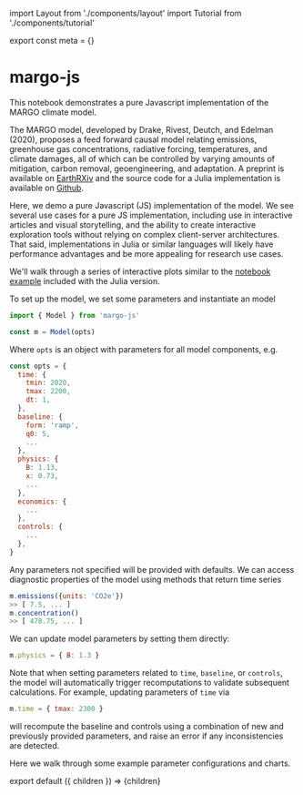 import Layout from './components/layout'
import Tutorial from './components/tutorial'

export const meta = {}

# margo-js

This notebook demonstrates a pure Javascript implementation of the MARGO climate model.

The MARGO model, developed by Drake, Rivest, Deutch, and Edelman (2020), proposes a feed forward causal model relating emissions, greenhouse gas concentrations, radiative forcing, temperatures, and climate damages, all of which can be controlled by varying amounts of mitigation, carbon removal, geoengineering, and adaptation. A preprint is available on [EarthRXiv](https://eartharxiv.org/5bgyc) and the source code for a Julia implementation is available on [Github](https://github.com/hdrake/ClimateMARGO.jl). 

Here, we demo a pure Javascript (JS) implementation of the model. We see several use cases for a pure JS implementation, including use in interactive articles and visual storytelling, and the ability to create interactive exploration tools without relying on complex client-server architectures. That said, implementations in Julia or similar languages will likely have performance advantages and be more appealing for research use cases.

We'll walk through a series of interactive plots similar to the [notebook example](https://github.com/hdrake/ClimateMARGO.jl/blob/master/examples/tutorial.ipynb) included with the Julia version. 

To set up the model, we set some parameters and instantiate an model

```js
import { Model } from 'margo-js'

const m = Model(opts)
```

Where `opts` is an object with parameters for all model components, e.g.

```js
const opts = {
  time: {
    tmin: 2020,
    tmax: 2200,
    dt: 1,
  },
  baseline: {
    form: 'ramp',
    q0: 5,
    ...
  },
  physics: {
    B: 1.13,
    x: 0.73,
    ...
  },
  economics: {
    ...
  },
  controls: {
    ...
  },
}
```

Any parameters not specified will be provided with defaults. We can access diagnostic properties of the model using methods that return time series

```js
m.emissions({units: 'CO2e'})
>> [ 7.5, ... ]
m.concentration()
>> [ 478.75, ... ]
```

We can update model parameters by setting them directly:

```js
m.physics = { B: 1.3 }
```

Note that when setting parameters related to `time`, `baseline`, or `controls`, the model will automatically trigger recomputations to validate subsequent calculations. For example, updating parameters of `time` via

```js
m.time = { tmax: 2300 }
```

will recompute the baseline and controls using a combination of new and previously provided parameters, and raise an error if any inconsistencies are detected.

Here we walk through some example parameter configurations and charts.

<Tutorial/>

export default ({ children }) => <Layout meta={meta}>{children}</Layout>
